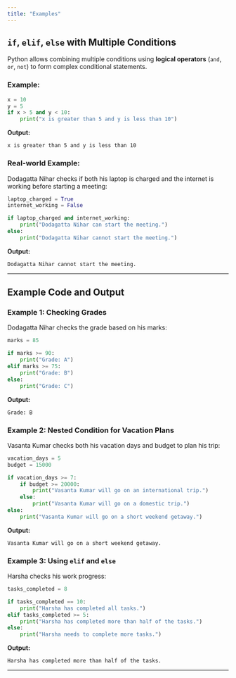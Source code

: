 ```yaml
---
title: "Examples"
---
```


## `if`, `elif`, `else` with Multiple Conditions

Python allows combining multiple conditions using **logical operators** (`and`, `or`, `not`) to form complex conditional statements.

### Example:
```python
x = 10
y = 5
if x > 5 and y < 10:
    print("x is greater than 5 and y is less than 10")
```

**Output:**
```
x is greater than 5 and y is less than 10
```

### Real-world Example:
Dodagatta Nihar checks if both his laptop is charged and the internet is working before starting a meeting:
```python
laptop_charged = True
internet_working = False

if laptop_charged and internet_working:
    print("Dodagatta Nihar can start the meeting.")
else:
    print("Dodagatta Nihar cannot start the meeting.")
```

**Output:**
```
Dodagatta Nihar cannot start the meeting.
```

---

## Example Code and Output

### Example 1: Checking Grades
Dodagatta Nihar checks the grade based on his marks:
```python
marks = 85

if marks >= 90:
    print("Grade: A")
elif marks >= 75:
    print("Grade: B")
else:
    print("Grade: C")
```

**Output:**
```
Grade: B
```

### Example 2: Nested Condition for Vacation Plans
Vasanta Kumar checks both his vacation days and budget to plan his trip:
```python
vacation_days = 5
budget = 15000

if vacation_days >= 7:
    if budget >= 20000:
        print("Vasanta Kumar will go on an international trip.")
    else:
        print("Vasanta Kumar will go on a domestic trip.")
else:
    print("Vasanta Kumar will go on a short weekend getaway.")
```

**Output:**
```
Vasanta Kumar will go on a short weekend getaway.
```

### Example 3: Using `elif` and `else`
Harsha checks his work progress:
```python
tasks_completed = 8

if tasks_completed == 10:
    print("Harsha has completed all tasks.")
elif tasks_completed >= 5:
    print("Harsha has completed more than half of the tasks.")
else:
    print("Harsha needs to complete more tasks.")
```

**Output:**
```
Harsha has completed more than half of the tasks.
```

---
